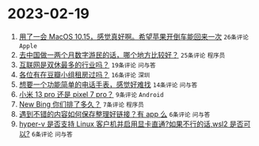 # 2023-02-19

1. [用了一会 MacOS 10.15，感觉真好啊。希望苹果开倒车能回来一次](https://www.v2ex.com/t/917284) `26条评论` `Apple`
1. [去中国做一两个月数字游民的话，哪个地方比较好？](https://www.v2ex.com/t/917282) `25条评论` `程序员`
1. [互联网是双休最多的行业吗？](https://www.v2ex.com/t/917294) `19条评论` `问与答`
1. [各位有在豆瓣小组租房过吗？](https://www.v2ex.com/t/917290) `16条评论` `深圳`
1. [想要一个功能简单的电话手表，感觉好难找](https://www.v2ex.com/t/917281) `14条评论` `问与答`
1. [小米 13 pro 还是 pixel 7 pro？](https://www.v2ex.com/t/917289) `9条评论` `Android`
1. [New Bing 你们排了多久？](https://www.v2ex.com/t/917306) `7条评论` `程序员`
1. [遇到不错的内容如何保存整理好链接？有 app 么](https://www.v2ex.com/t/917297) `6条评论` `问与答`
1. [hyper-v 是否支持 Linux 客户机并启用显卡直通?如果不行的话,wsl2 是否可以?](https://www.v2ex.com/t/917286) `6条评论` `问与答`
